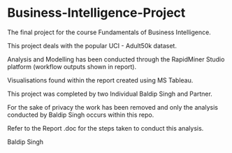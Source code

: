 # Business-Intelligence-Project
The final project for the course Fundamentals of Business Intelligence.

This project deals with the popular UCI - Adult50k dataset.

Analysis and Modelling has been conducted through the RapidMiner Studio platform (workflow outputs shown in report).

Visualisations found within the report created using MS Tableau.

This project was completed by two Individual Baldip Singh and Partner.

For the sake of privacy the work has been removed and only the analysis conducted by Baldip Singh occurs within this repo.

Refer to the Report .doc for the steps taken to conduct this analysis.

Baldip Singh

